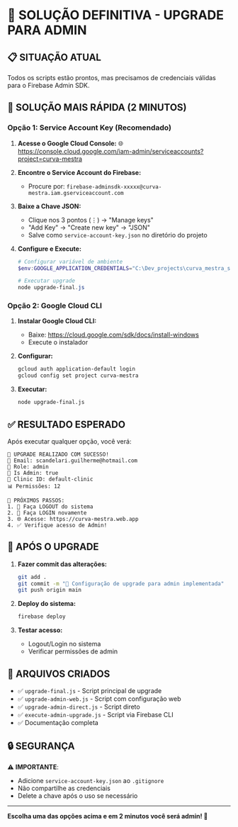 # 🎯 SOLUÇÃO DEFINITIVA - UPGRADE PARA ADMIN

## 📋 SITUAÇÃO ATUAL

Todos os scripts estão prontos, mas precisamos de credenciais válidas para o Firebase Admin SDK. 

## 🚀 SOLUÇÃO MAIS RÁPIDA (2 MINUTOS)

### **Opção 1: Service Account Key (Recomendado)**

1. **Acesse o Google Cloud Console:**
   🌐 https://console.cloud.google.com/iam-admin/serviceaccounts?project=curva-mestra

2. **Encontre o Service Account do Firebase:**
   - Procure por: `firebase-adminsdk-xxxxx@curva-mestra.iam.gserviceaccount.com`

3. **Baixe a Chave JSON:**
   - Clique nos 3 pontos (⋮) → "Manage keys"
   - "Add Key" → "Create new key" → "JSON"
   - Salve como `service-account-key.json` no diretório do projeto

4. **Configure e Execute:**
   ```powershell
   # Configurar variável de ambiente
   $env:GOOGLE_APPLICATION_CREDENTIALS="C:\Dev_projects\curva_mestra_system\service-account-key.json"
   
   # Executar upgrade
   node upgrade-final.js
   ```

### **Opção 2: Google Cloud CLI**

1. **Instalar Google Cloud CLI:**
   - Baixe: https://cloud.google.com/sdk/docs/install-windows
   - Execute o instalador

2. **Configurar:**
   ```bash
   gcloud auth application-default login
   gcloud config set project curva-mestra
   ```

3. **Executar:**
   ```bash
   node upgrade-final.js
   ```

## ✅ **RESULTADO ESPERADO**

Após executar qualquer opção, você verá:

```
🎉 UPGRADE REALIZADO COM SUCESSO!
📧 Email: scandelari.guilherme@hotmail.com
🔑 Role: admin
👑 Is Admin: true
🏥 Clinic ID: default-clinic
📊 Permissões: 12

🔄 PRÓXIMOS PASSOS:
1. 🚪 Faça LOGOUT do sistema
2. 🔑 Faça LOGIN novamente
3. 🌐 Acesse: https://curva-mestra.web.app
4. ✅ Verifique acesso de Admin!
```

## 🔄 **APÓS O UPGRADE**

1. **Fazer commit das alterações:**
   ```bash
   git add .
   git commit -m "🎉 Configuração de upgrade para admin implementada"
   git push origin main
   ```

2. **Deploy do sistema:**
   ```bash
   firebase deploy
   ```

3. **Testar acesso:**
   - Logout/Login no sistema
   - Verificar permissões de admin

## 🎯 **ARQUIVOS CRIADOS**

- ✅ `upgrade-final.js` - Script principal de upgrade
- ✅ `upgrade-admin-web.js` - Script com configuração web
- ✅ `upgrade-admin-direct.js` - Script direto
- ✅ `execute-admin-upgrade.js` - Script via Firebase CLI
- ✅ Documentação completa

## 🔒 **SEGURANÇA**

⚠️ **IMPORTANTE**: 
- Adicione `service-account-key.json` ao `.gitignore`
- Não compartilhe as credenciais
- Delete a chave após o uso se necessário

---

**Escolha uma das opções acima e em 2 minutos você será admin! 🚀**